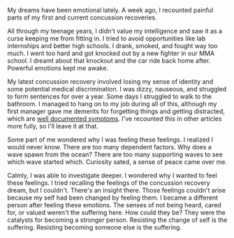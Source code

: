 My dreams have been emotional lately. A week ago, I recounted painful parts of my first and current concussion recoveries.

All through my teenage years, I didn't value my intelligence and saw it as a curse keeping me from fitting in. I tried to avoid opportunities like lab internships and better high schools. I drank, smoked, and fought way too much. I went too hard and got knocked out by a new fighter in our MMA school. I dreamt about that knockout and the car ride back home after. Powerful emotions kept me awake.

My latest concussion recovery involved losing my sense of identity and some potential medical discrimination. I was dizzy, nauseous, and struggled to form sentences for over a year. Some days I struggled to walk to the bathroom. I managed to hang on to my job during all of this, although my first manager gave me demerits for forgetting things and getting distracted, which are [well documented symptoms](https://www.mayoclinic.org/diseases-conditions/post-concussion-syndrome/symptoms-causes/syc-20353352). I've recounted this in other articles more fully, so I'll leave it at that.

Some part of me wondered why I was feeling these feelings. I realized I would never know. There are too many dependent factors. Why does a wave spawn from the ocean? There are too many supporting waves to see which wave started which. Curiosity sated, a sense of peace came over me.

Calmly, I was able to investigate deeper. I wondered why I wanted to feel these feelings. I tried recalling the feelings of the concussion recovery dream, but I couldn't. There's an insight there. Those feelings couldn't arise because my self had been changed by feeling them. I became a different person after feeling these emotions. The senses of not being heard, cared for, or valued weren't the suffering here. How could they be? They were the catalysts for becoming a stronger person. Resisting the change of self is the suffering. Resisting becoming someone else is the suffering.